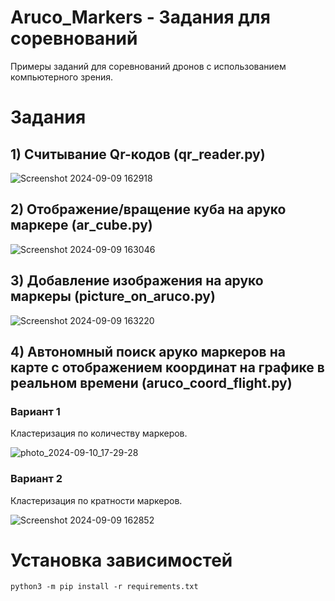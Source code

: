 # Aruco_Markers - Задания для соревнований

Примеры заданий для соревнований дронов с использованием компьютерного зрения.

# Задания
## 1) Считывание Qr-кодов (qr_reader.py)

![Screenshot 2024-09-09 162918](https://github.com/user-attachments/assets/da19aaf5-0174-44ea-a623-6864ea10f5d9)

## 2) Отображение/вращение куба на аруко маркере (ar_cube.py)

![Screenshot 2024-09-09 163046](https://github.com/user-attachments/assets/48a2664f-0979-48db-99fc-6fc3d3b20f4b)

## 3) Добавление изображения на аруко маркеры (picture_on_aruco.py)

![Screenshot 2024-09-09 163220](https://github.com/user-attachments/assets/080580c4-52ba-4b79-af32-7f20c98ccdae)

## 4) Автономный поиск аруко маркеров на карте с отображением координат на графике в реальном времени (aruco_coord_flight.py)

### Вариант 1  
Кластеризация по количеству маркеров.

![photo_2024-09-10_17-29-28](https://github.com/user-attachments/assets/7140c71e-de2b-4350-90eb-be90b768d682)

### Вариант 2  
Кластеризация по кратности маркеров.

![Screenshot 2024-09-09 162852](https://github.com/user-attachments/assets/d9d1bdc5-90ee-40fa-8d02-8862bcdf8342)

# Установка зависимостей
```
python3 -m pip install -r requirements.txt
```
